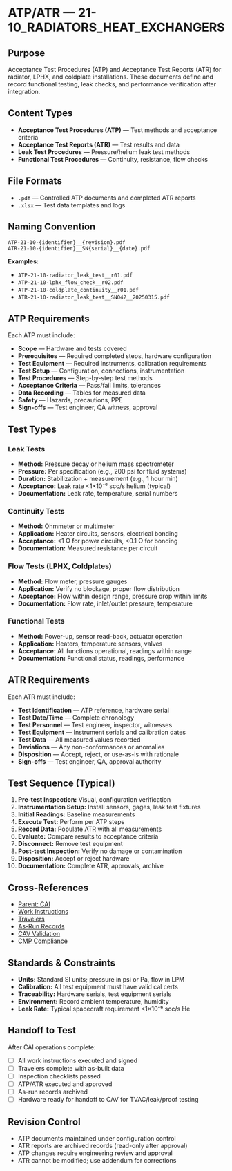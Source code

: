 # ATP/ATR — 21-10_RADIATORS_HEAT_EXCHANGERS

## Purpose

Acceptance Test Procedures (ATP) and Acceptance Test Reports (ATR) for radiator, LPHX, and coldplate installations. These documents define and record functional testing, leak checks, and performance verification after integration.

## Content Types

- **Acceptance Test Procedures (ATP)** — Test methods and acceptance criteria
- **Acceptance Test Reports (ATR)** — Test results and data
- **Leak Test Procedures** — Pressure/helium leak test methods
- **Functional Test Procedures** — Continuity, resistance, flow checks

## File Formats

- `.pdf` — Controlled ATP documents and completed ATR reports
- `.xlsx` — Test data templates and logs

## Naming Convention

```
ATP-21-10-{identifier}__{revision}.pdf
ATR-21-10-{identifier}__SN{serial}__{date}.pdf
```

**Examples:**
- `ATP-21-10-radiator_leak_test__r01.pdf`
- `ATP-21-10-lphx_flow_check__r02.pdf`
- `ATP-21-10-coldplate_continuity__r01.pdf`
- `ATR-21-10-radiator_leak_test__SN042__20250315.pdf`

## ATP Requirements

Each ATP must include:
- **Scope** — Hardware and tests covered
- **Prerequisites** — Required completed steps, hardware configuration
- **Test Equipment** — Required instruments, calibration requirements
- **Test Setup** — Configuration, connections, instrumentation
- **Test Procedures** — Step-by-step test methods
- **Acceptance Criteria** — Pass/fail limits, tolerances
- **Data Recording** — Tables for measured data
- **Safety** — Hazards, precautions, PPE
- **Sign-offs** — Test engineer, QA witness, approval

## Test Types

### Leak Tests
- **Method:** Pressure decay or helium mass spectrometer
- **Pressure:** Per specification (e.g., 200 psi for fluid systems)
- **Duration:** Stabilization + measurement (e.g., 1 hour min)
- **Acceptance:** Leak rate <1×10⁻⁶ scc/s helium (typical)
- **Documentation:** Leak rate, temperature, serial numbers

### Continuity Tests
- **Method:** Ohmmeter or multimeter
- **Application:** Heater circuits, sensors, electrical bonding
- **Acceptance:** <1 Ω for power circuits, <0.1 Ω for bonding
- **Documentation:** Measured resistance per circuit

### Flow Tests (LPHX, Coldplates)
- **Method:** Flow meter, pressure gauges
- **Application:** Verify no blockage, proper flow distribution
- **Acceptance:** Flow within design range, pressure drop within limits
- **Documentation:** Flow rate, inlet/outlet pressure, temperature

### Functional Tests
- **Method:** Power-up, sensor read-back, actuator operation
- **Application:** Heaters, temperature sensors, valves
- **Acceptance:** All functions operational, readings within range
- **Documentation:** Functional status, readings, performance

## ATR Requirements

Each ATR must include:
- **Test Identification** — ATP reference, hardware serial
- **Test Date/Time** — Complete chronology
- **Test Personnel** — Test engineer, inspector, witnesses
- **Test Equipment** — Instrument serials and calibration dates
- **Test Data** — All measured values recorded
- **Deviations** — Any non-conformances or anomalies
- **Disposition** — Accept, reject, or use-as-is with rationale
- **Sign-offs** — Test engineer, QA, approval authority

## Test Sequence (Typical)

1. **Pre-test Inspection:** Visual, configuration verification
2. **Instrumentation Setup:** Install sensors, gages, leak test fixtures
3. **Initial Readings:** Baseline measurements
4. **Execute Test:** Perform per ATP steps
5. **Record Data:** Populate ATR with all measurements
6. **Evaluate:** Compare results to acceptance criteria
7. **Disconnect:** Remove test equipment
8. **Post-test Inspection:** Verify no damage or contamination
9. **Disposition:** Accept or reject hardware
10. **Documentation:** Complete ATR, approvals, archive

## Cross-References

- [Parent: CAI](../README.md)
- [Work Instructions](../work_instructions/README.md)
- [Travelers](../travelers/README.md)
- [As-Run Records](../as_run_records/README.md)
- [CAV Validation](../../CAV/README.md)
- [CMP Compliance](../../CMP/README.md)

## Standards & Constraints

- **Units:** Standard SI units; pressure in psi or Pa, flow in LPM
- **Calibration:** All test equipment must have valid cal certs
- **Traceability:** Hardware serials, test equipment serials
- **Environment:** Record ambient temperature, humidity
- **Leak Rate:** Typical spacecraft requirement <1×10⁻⁶ scc/s He

## Handoff to Test

After CAI operations complete:
- [ ] All work instructions executed and signed
- [ ] Travelers complete with as-built data
- [ ] Inspection checklists passed
- [ ] ATP/ATR executed and approved
- [ ] As-run records archived
- [ ] Hardware ready for handoff to CAV for TVAC/leak/proof testing

## Revision Control

- ATP documents maintained under configuration control
- ATR reports are archived records (read-only after approval)
- ATP changes require engineering review and approval
- ATR cannot be modified; use addendum for corrections
